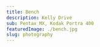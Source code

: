 ```yaml
---
title: Bench
description: Kelly Drive
sub: Pentax MX, Kodak Portra 400
featuredImage: ./bench.jpg
slug: photography
---
```


